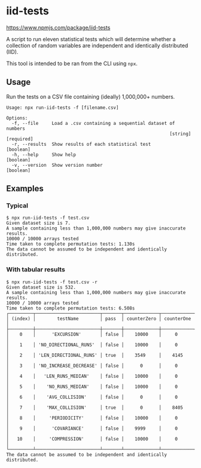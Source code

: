 # iid-tests

https://www.npmjs.com/package/iid-tests

A script to run eleven statistical tests which will determine whether a collection of random variables are independent and identically distributed (IID).

This tool is intended to be ran from the CLI using `npx`.

## Usage

Run the tests on a CSV file containing (ideally) 1,000,000+ numbers.

```
Usage: npx run-iid-tests -f [filename.csv]

Options:
  -f, --file     Load a .csv containing a sequential dataset of numbers
                                                             [string] [required]
  -r, --results  Show results of each statistical test                 [boolean]
  -h, --help     Show help                                             [boolean]
  -v, --version  Show version number                                   [boolean]
```

## Examples

### Typical

```
$ npx run-iid-tests -f test.csv
Given dataset size is 7.
A sample containing less than 1,000,000 numbers may give inaccurate results.
10000 / 10000 arrays tested
Time taken to complete permutation tests: 1.130s
The data cannot be assumed to be independent and identically distributed.
```

### With tabular results

```
$ npx run-iid-tests -f test.csv -r
Given dataset size is 532.
A sample containing less than 1,000,000 numbers may give inaccurate results.
10000 / 10000 arrays tested
Time taken to complete permutation tests: 6.508s
┌─────────┬────────────────────────┬───────┬─────────────┬────────────┐
│ (index) │        testName        │ pass  │ counterZero │ counterOne │
├─────────┼────────────────────────┼───────┼─────────────┼────────────┤
│    0    │      'EXCURSION'       │ false │    10000    │     0      │
│    1    │ 'NO_DIRECTIONAL_RUNS'  │ false │    10000    │     0      │
│    2    │ 'LEN_DIRECTIONAL_RUNS' │ true  │    3549     │    4145    │
│    3    │ 'NO_INCREASE_DECREASE' │ false │      0      │     0      │
│    4    │   'LEN_RUNS_MEDIAN'    │ false │    10000    │     0      │
│    5    │    'NO_RUNS_MEDIAN'    │ false │    10000    │     0      │
│    6    │    'AVG_COLLISION'     │ false │      0      │     0      │
│    7    │    'MAX_COLLISION'     │ true  │      0      │    8405    │
│    8    │     'PERIODICITY'      │ false │    10000    │     0      │
│    9    │      'COVARIANCE'      │ false │    9999     │     0      │
│   10    │     'COMPRESSION'      │ false │    10000    │     0      │
└─────────┴────────────────────────┴───────┴─────────────┴────────────┘
The data cannot be assumed to be independent and identically distributed.
```
